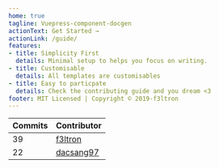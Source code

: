 ```yaml
---
home: true
tagline: Vuepress-component-docgen
actionText: Get Started →
actionLink: /guide/
features:
- title: Simplicity First
  details: Minimal setup to helps you focus on writing.
- title: Customisable
  details: All templates are customisables
- title: Easy to particpate
  details: Check the contributing guide and you dream <3 
footer: MIT Licensed | Copyright © 2019-f3ltron
---
```


<!-- ⛔️ AUTO-GENERATED-CONTENT:START (CONTRIBUTORS) -->
| **Commits** | **Contributor** |  
| --- | --- |  
| 39 | [f3ltron](https://github.com/f3ltron) |  
| 22 | [dacsang97](https://github.com/dacsang97) |  

<!-- ⛔️ AUTO-GENERATED-CONTENT:END -->